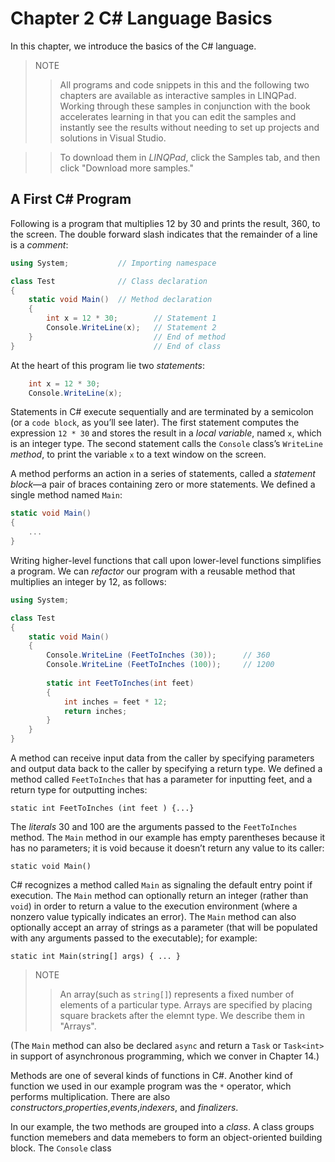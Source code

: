 # Chapter 2 C# Language Basics

In this chapter, we introduce the basics of the C# language.

> NOTE
>> All programs and code snippets in this and the following two chapters are available as interactive samples in LINQPad. Working through these samples in conjunction with the book accelerates learning in that you can edit the samples and instantly see the results without needing to set up projects and solutions in Visual Studio.

>> To download them in *LINQPad*, click the Samples tab, and then click "Download more samples."

## A First C# Program

Following is a program that multiplies 12 by 30 and prints the result, 360, to the screen. The double forward slash indicates that the remainder of a line is a *comment*:

```C#
using System;           // Importing namespace

class Test              // Class declaration
{
    static void Main()  // Method declaration
    {
        int x = 12 * 30;        // Statement 1
        Console.WriteLine(x);   // Statement 2
    }                           // End of method
}                               // End of class
```

At the heart of this program lie two *statements*:

```C#
    int x = 12 * 30;
    Console.WriteLine(x);
```

Statements in C# execute sequentially and are terminated by a semicolon (or a `code block`, as you’ll see later). The first statement computes the expression `12 * 30` and stores the result in a *local variable*, named `x`, which is an integer type. The second statement calls the `Console` class’s `WriteLine` *method*, to print the variable `x` to a text window on the screen.

A method performs an action in a series of statements, called a *statement block*—a pair of braces containing zero or more statements. We defined a single method named `Main`:

```C#
static void Main()
{
    ...
}
```

Writing higher-level functions that call upon lower-level functions simplifies a program. We can *refactor* our program with a reusable method that multiplies an integer by 12, as follows:

```C#
using System;

class Test 
{
    static void Main()
    {
        Console.WriteLine (FeetToInches (30));      // 360
        Console.WriteLine (FeetToInches (100));     // 1200
        
        static int FeetToInches(int feet)
        {
            int inches = feet * 12;
            return inches;
        }
    }
}
```

A method can receive input data from the caller by specifying parameters and output data back to the caller by specifying a return type. We defined a method called `FeetToInches` that has a parameter for inputting feet, and a return type for outputting inches:

`static int FeetToInches (int feet ) {...}`

The *literals* 30 and 100 are the arguments passed to the `FeetToInches` method. The `Main` method in our example has empty parentheses because it has no parameters; it is void because it doesn’t return any value to its caller:

`static void Main()`

C# recognizes a method called `Main` as signaling the default entry point if execution. The `Main` method can optionally return an integer (rather than `void`) in order to return a value to the execution environment (where a nonzero value typically indicates an error). The `Main` method can also optionally accept an array of strings as a parameter (that will be populated with any arguments passed to the executable); for example:

`static int Main(string[] args) { ... }`

> NOTE
>> An array(such as `string[]`) represents a fixed number of elements of a particular type. Arrays are specified by placing square brackets after the elemnt type. We describe them in "Arrays".

(The `Main` method can also be declared `async` and return a `Task` or `Task<int>` in support of asynchronous programming, which we conver in Chapter 14.)

Methods are one of several kinds of functions in C#. Another kind of function we used in our example program was the `*` operator, which performs multiplication. There are also *constructors*,*properties*,*events*,*indexers*, and *finalizers*.

In our example, the two methods are grouped into a *class*. A class groups function memebers and data memebers to form an object-oriented building block. The `Console` class

